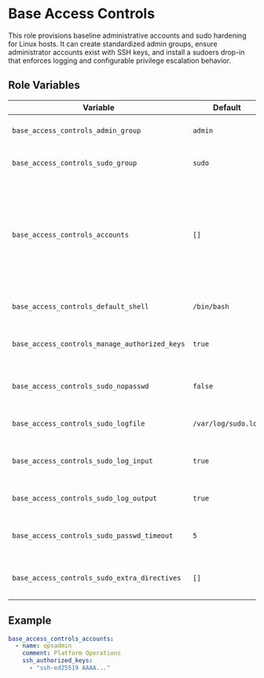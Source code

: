 # Base Access Controls

This role provisions baseline administrative accounts and sudo hardening for Linux hosts. It can create standardized admin groups, ensure administrator accounts exist with SSH keys, and install a sudoers drop-in that enforces logging and configurable privilege escalation behavior.

## Role Variables

| Variable | Default | Description |
| --- | --- | --- |
| `base_access_controls_admin_group` | `admin` | Primary Unix group for administrative accounts. |
| `base_access_controls_sudo_group` | `sudo` | Group granted sudo privileges in the drop-in policy. |
| `base_access_controls_accounts` | `[]` | List of dictionaries describing administrative accounts to manage. Each item supports keys like `name`, `state`, `shell`, `primary_group`, `groups`, `ssh_authorized_keys`, and more. |
| `base_access_controls_default_shell` | `/bin/bash` | Default shell assigned to created accounts. |
| `base_access_controls_manage_authorized_keys` | `true` | Whether to manage SSH authorized keys declared for each account. |
| `base_access_controls_sudo_nopasswd` | `false` | When `true`, grants passwordless sudo privileges to the configured group. |
| `base_access_controls_sudo_logfile` | `/var/log/sudo.log` | Log file path recorded via the sudoers drop-in. |
| `base_access_controls_sudo_log_input` | `true` | Enable sudo I/O logging for commands run by the admin group. |
| `base_access_controls_sudo_log_output` | `true` | Enable logging of sudo command output. |
| `base_access_controls_sudo_passwd_timeout` | `5` | Timeout (in minutes) before sudo re-prompts for a password. |
| `base_access_controls_sudo_extra_directives` | `[]` | Additional raw sudoers directives to append to the drop-in. |

## Example

```yaml
base_access_controls_accounts:
  - name: opsadmin
    comment: Platform Operations
    ssh_authorized_keys:
      - "ssh-ed25519 AAAA..."
```

